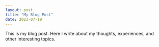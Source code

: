 ```yaml
---  
layout: post  
title: "My Blog Post"  
date: 2023-07-19  
---  
```

  
This is my blog post. Here I write about my thoughts, experiences, and other interesting topics.
